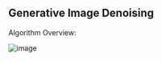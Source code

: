 ## Generative Image Denoising

Algorithm Overview:

![image](https://github.com/user-attachments/assets/f0516518-0767-446c-bba7-7c49d345ac04)

